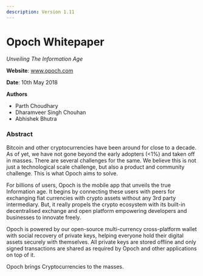 ```yaml
---
description: Version 1.11
---
```


# Opoch Whitepaper

_Unveiling The Information Age_

**Website**: www.opoch.com

**Date**: 10th May 2018

**Authors**

* Parth Choudhary
* Dharamveer Singh Chouhan
* Abhishek Bhutra

### Abstract

Bitcoin and other cryptocurrencies have been around for close to a decade. As of yet, we have not gone beyond the early adopters \(&lt;1%\) and taken off in masses. There are several challenges for the same. We believe this is not just a technological scale challenge, but also a product and community challenge. This is what Opoch aims to solve.

For billions of users, Opoch is the mobile app that unveils the true Information age. It begins by connecting these users with peers for exchanging fiat currencies with crypto assets without any 3rd party intermediary. But, it really propels the crypto ecosystem with its built-in decentralised exchange and open platform empowering developers and businesses to innovate freely.

Opoch is powered by our open-source multi-currency cross-platform wallet with social recovery of private keys, helping everyone hold their digital assets securely with themselves. All private keys are stored offline and only signed transactions are shared as required by Opoch and other applications on top of it.

Opoch brings Cryptocurrencies to the masses.



